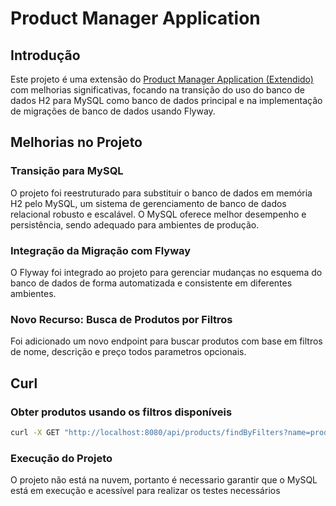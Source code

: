 # Product Manager Application

## Introdução

Este projeto é uma extensão do [Product Manager Application (Extendido)](https://github.com/Paloma-Regis-Ferreira/product-manager-exercicio-3.git) com melhorias significativas, focando na transição do uso do banco de dados H2 para MySQL como banco de dados principal e na implementação de migrações de banco de dados usando Flyway.

## Melhorias no Projeto

### Transição para MySQL

O projeto foi reestruturado para substituir o banco de dados em memória H2 pelo MySQL, um sistema de gerenciamento de banco de dados relacional robusto e escalável. O MySQL oferece melhor desempenho e persistência, sendo adequado para ambientes de produção.

### Integração da Migração com Flyway

O Flyway foi integrado ao projeto para gerenciar mudanças no esquema do banco de dados de forma automatizada e consistente em diferentes ambientes.

### Novo Recurso: Busca de Produtos por Filtros

Foi adicionado um novo endpoint para buscar produtos com base em filtros de nome, descrição e preço todos parametros opcionais.

## Curl

### Obter produtos usando os filtros disponíveis

```bash
curl -X GET "http://localhost:8080/api/products/findByFilters?name=produto1&price=50.0" -H "accept: application/json"
```

### Execução do Projeto

O projeto não está na nuvem, portanto é necessario garantir que o MySQL está em execução e acessível para realizar os testes necessários
